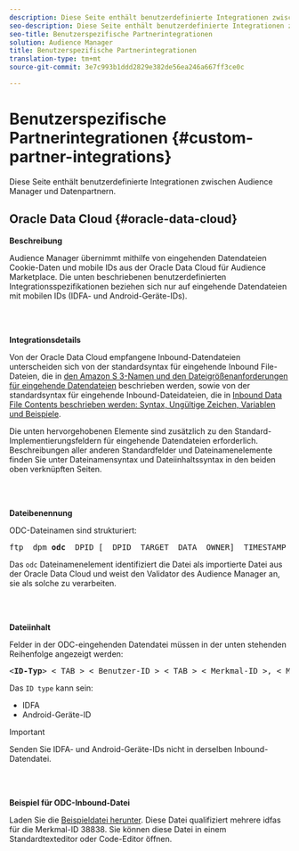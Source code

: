 ```yaml
---
description: Diese Seite enthält benutzerdefinierte Integrationen zwischen Audience Manager und Datenpartnern.
seo-description: Diese Seite enthält benutzerdefinierte Integrationen zwischen Audience Manager und Datenpartnern.
seo-title: Benutzerspezifische Partnerintegrationen
solution: Audience Manager
title: Benutzerspezifische Partnerintegrationen
translation-type: tm+mt
source-git-commit: 3e7c993b1ddd2829e382de56ea246a667ff3ce0c

---
```



# Benutzerspezifische Partnerintegrationen {#custom-partner-integrations}

Diese Seite enthält benutzerdefinierte Integrationen zwischen Audience Manager und Datenpartnern.

## Oracle Data Cloud {#oracle-data-cloud}

**Beschreibung**

Audience Manager übernimmt mithilfe von eingehenden Datendateien Cookie-Daten und mobile IDs aus der Oracle Data Cloud für Audience Marketplace. Die unten beschriebenen benutzerdefinierten Integrationsspezifikationen beziehen sich nur auf eingehende Datendateien mit mobilen IDs (IDFA- und Android-Geräte-IDs).

<br> 

**Integrationsdetails**

Von der Oracle Data Cloud empfangene Inbound-Datendateien unterscheiden sich von der standardsyntax für eingehende Inbound File-Dateien, die in [den Amazon S 3-Namen und den Dateigrößenanforderungen für eingehende Datendateien](/help/using/integration/sending-audience-data/batch-data-transfer-explained/inbound-s3-filenames.md) beschrieben werden, sowie von der standardsyntax für eingehende Inbound-Dateidateien, die in [Inbound Data File Contents beschrieben werden: Syntax, Ungültige Zeichen, Variablen und Beispiele](/help/using/integration/sending-audience-data/batch-data-transfer-explained/inbound-file-contents.md).

Die unten hervorgehobenen Elemente sind zusätzlich zu den Standard-Implementierungsfeldern für eingehende Datendateien erforderlich. Beschreibungen aller anderen Standardfelder und Dateinamenelemente finden Sie unter Dateinamensyntax und Dateiinhaltssyntax in den beiden oben verknüpften Seiten.

<br> 

**Dateibenennung**

ODC-Dateinamen sind strukturiert:

<pre>ftp_ dpm_<b>odc</b>_ DPID [_ DPID_ TARGET_ DATA_ OWNER]_ TIMESTAMP (. sync |. overwrite) [. SPLIT_ NUMBER] [.gz]</pre>

Das `odc` Dateinamenelement identifiziert die Datei als importierte Datei aus der Oracle Data Cloud und weist den Validator des Audience Manager an, sie als solche zu verarbeiten.

<br> 

**Dateiinhalt**

Felder in der ODC-eingehenden Datendatei müssen in der unten stehenden Reihenfolge angezeigt werden:

<pre>&lt;<b>ID-Typ</b>&gt; &lt; TAB &gt; &lt; Benutzer-ID &gt; &lt; TAB &gt; &lt; Merkmal-ID &gt;, &lt; Merkmal-ID &gt;, &lt; Merkmal-ID &gt;,…</pre>

Das `ID type` kann sein:

* IDFA
* Android-Geräte-ID

>[!IMPORTANT]
>
>Senden Sie IDFA- und Android-Geräte-IDs nicht in derselben Inbound-Datendatei.

<br> 

**Beispiel für ODC-Inbound-Datei**

Laden Sie die [Beispieldatei herunter](/help/using/integration/assets/ftp_dpm_odc_12345_1556223815.sync). Diese Datei qualifiziert mehrere idfas für die Merkmal-ID 38838. Sie können diese Datei in einem Standardtexteditor oder Code-Editor öffnen.
